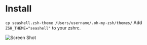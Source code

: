 # Install
```cp seashell.zsh-theme /Users/username/.oh-my-zsh/themes/```
Add `ZSH_THEME="seashell"` to your zshrc.

![Screen Shot](screenshot.png?raw=true "Screen Shot")
